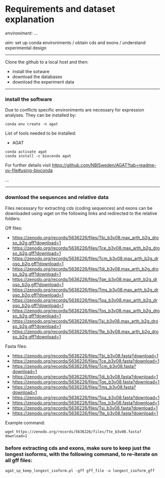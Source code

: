 # Requirements and dataset explanation


*environiment:* ...


*aim:* set up conda environiments / obtain cds and exons / understand experimental design


---


Clone the github to a local host and then:


- install the sotware
- download the databases
- download the experiment data


---


### install the software


Due to conflicts specific environiments are necessary for expression analyses. They can be installed by: 


```
conda env create -n agat
``` 

List of tools needed to be installed:

- AGAT

```
conda activate agat
conda install -c bioconda agat 
``` 
For further details visit https://github.com/NBISweden/AGAT?tab=readme-ov-file#using-bioconda

...

---


### download the sequences and relative data 


Files necessary for extracting cds (coding sequences) and exons can be downloaded using wget on the following links and redirected to the relative folders:

Gff files:

- https://zenodo.org/records/5636226/files/Tbi_b3v08.max_arth_b2g_droso_b2g.gff?download=1
- https://zenodo.org/records/5636226/files/Tce_b3v08.max_arth_b2g_droso_b2g.gff?download=1
- https://zenodo.org/records/5636226/files/Tcm_b3v08.max_arth_b2g_droso_b2g.gff?download=1
- https://zenodo.org/records/5636226/files/Tdi_b3v08.max_arth_b2g_droso_b2g.gff?download=1
- https://zenodo.org/records/5636226/files/Tge_b3v08.max_arth_b2g_droso_b2g.gff?download=1
- https://zenodo.org/records/5636226/files/Tms_b3v08.max_arth_b2g_droso_b2g.gff?download=1
- https://zenodo.org/records/5636226/files/Tpa_b3v08.max_arth_b2g_droso_b2g.gff?download=1
- https://zenodo.org/records/5636226/files/Tps_b3v08.max_arth_b2g_droso_b2g.gff?download=1
- https://zenodo.org/records/5636226/files/Tsi_b3v08.max_arth_b2g_droso_b2g.gff?download=1
- https://zenodo.org/records/5636226/files/Tte_b3v08.max_arth_b2g_droso_b2g.gff?download=1

Fasta files:

- https://zenodo.org/records/5636226/files/Tbi_b3v08.fasta?download=1
- https://zenodo.org/records/5636226/files/Tce_b3v08.fasta?download=1
- https://zenodo.org/records/5636226/files/Tcm_b3v08.fasta?download=1
- https://zenodo.org/records/5636226/files/Tdi_b3v08.fasta?download=1
- https://zenodo.org/records/5636226/files/Tge_b3v08.fasta?download=1
- https://zenodo.org/records/5636226/files/Tms_b3v08.fasta?download=1
- https://zenodo.org/records/5636226/files/Tpa_b3v08.fasta?download=1
- https://zenodo.org/records/5636226/files/Tps_b3v08.fasta?download=1
- https://zenodo.org/records/5636226/files/Tsi_b3v08.fasta?download=1
- https://zenodo.org/records/5636226/files/Tte_b3v08.fasta?download=1

Example command:

```
wget https://zenodo.org/records/5636226/files/Tte_b3v08.fasta?download=1
```

### before extracting cds and exons, make sure to keep just the longest isoforms, with the following command, to re-iterate on all gff files:

```
agat_sp_keep_longest_isoform.pl -gff gff_file -o longest_isoform_gff

```

